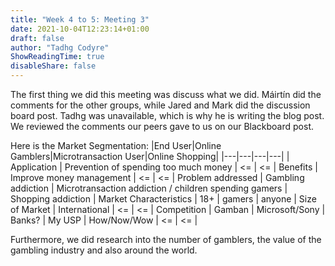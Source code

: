 ```yaml
---
title: "Week 4 to 5: Meeting 3"
date: 2021-10-04T12:23:14+01:00
draft: false
author: "Tadhg Codyre"
ShowReadingTime: true
disableShare: false
---
```


The first thing we did this meeting was discuss what we did. Máirtín did the comments for the other groups, while Jared and Mark did the discussion board post. Tadhg was unavailable, which is why he is writing the blog post. We reviewed the comments our peers gave to us on our Blackboard post. 

Here is the Market Segmentation:
|End User|Online Gamblers|Microtransaction User|Online Shopping|
|---|---|---|---|
| Application | Prevention of spending too much money | <= | <= 
| Benefits | Improve money management | <= | <= 
| Problem addressed | Gambling addiction | Microtransaction addiction / children spending gamers | Shopping addiction 
| Market Characteristics | 18+ | gamers | anyone 
| Size of Market | International | <= | <= 
| Competition | Gamban | Microsoft/Sony | Banks? 
| My USP | How/Now/Wow | <= | <= |

Furthermore, we did research into the number of gamblers, the value of the gambling industry and also around the world.
